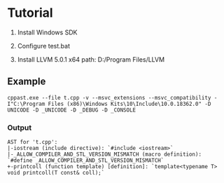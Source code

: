 # Tutorial

1. Install Windows SDK 

2. Configure test.bat

3.	Install LLVM 5.0.1 x64
	path:  D:/Program Files/LLVM
	
## Example 

```
cppast.exe --file t.cpp -v --msvc_extensions --msvc_compatibility -I"C:\Program Files (x86)\Windows Kits\10\Include\10.0.18362.0" -D UNICODE -D _UNICODE -D _DEBUG -D _CONSOLE
```	

### Output

```
AST for 't.cpp':
|-iostream (include directive): `#include <iostream>`
|-_ALLOW_COMPILER_AND_STL_VERSION_MISMATCH (macro definition): `#define _ALLOW_COMPILER_AND_STL_VERSION_MISMATCH`
+-printcoll (function template) [definition]: `template<typename T> void printcoll(T const& coll);`
```
